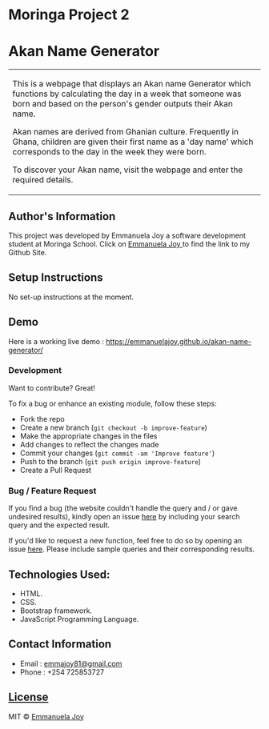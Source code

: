 # Moringa Project 2

<h1>Akan Name Generator</h1>
<table>
<tr>
<td>
  <p>This is a webpage that displays an Akan name Generator which functions by calculating the day in a week that someone was born and based on the person's gender outputs their Akan name.</p>

<p>Akan names are derived from Ghanian culture. Frequently in Ghana, children are given their first name as a 'day name' which corresponds to the day in the week they were born.<p>

<p>To discover your Akan name, visit the webpage and enter the required details.</p>

</td>
</tr>
</table>

## Author's Information

This project was developed by Emmanuela Joy a software development student at Moringa School.
Click on [Emmanuela Joy ](https://github.com/EmmanuelaJoy) to find the link to my Github Site.

## Setup Instructions

No set-up instructions at the moment.

## Demo

Here is a working live demo : https://emmanuelajoy.github.io/akan-name-generator/

### Development

Want to contribute? Great!

To fix a bug or enhance an existing module, follow these steps:

- Fork the repo
- Create a new branch (`git checkout -b improve-feature`)
- Make the appropriate changes in the files
- Add changes to reflect the changes made
- Commit your changes (`git commit -am 'Improve feature'`)
- Push to the branch (`git push origin improve-feature`)
- Create a Pull Request

### Bug / Feature Request

If you find a bug (the website couldn't handle the query and / or gave undesired results), kindly open an issue [here](https://github.com/EmmanuelaJoy/my-first-webpage/issues) by including your search query and the expected result.

If you'd like to request a new function, feel free to do so by opening an issue [here](https://github.com/EmmanuelaJoy/my-first-webpage/issues). Please include sample queries and their corresponding results.

## Technologies Used:

- HTML.
- CSS.
- Bootstrap framework.
- JavaScript Programming Language.

## Contact Information

- Email : emmajoy81@gmail.com
- Phone : +254 725853727

## [License](https://github.com/EmmanuelaJoy/my-portfolio/blob/main/LICENSE)

MIT © [Emmanuela Joy ](https://github.com/EmmanuelaJoy)
